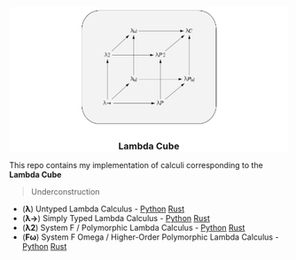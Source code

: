 <div align="center" style="background-color:white"/>
<img src="./LambdaCube.png" height="215em" width="250em"/>

### Lambda Cube

</div>

This repo contains my implementation of calculi corresponding to the **Lambda Cube**
> Underconstruction

* (**λ**) Untyped Lambda Calculus - [Python]() [Rust]()
* (**λ→**) Simply Typed Lambda Calculus - [Python]() [Rust]()
* (**λ2**) System F / Polymorphic Lambda Calculus - [Python]() [Rust]()
* (**Fω**) System F Omega / Higher-Order Polymorphic Lambda Calculus - [Python]() [Rust]()
